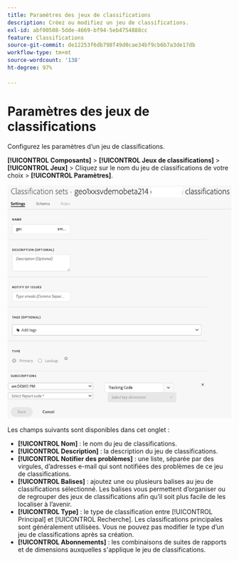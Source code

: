 ```yaml
---
title: Paramètres des jeux de classifications
description: Créez ou modifiez un jeu de classifications.
exl-id: abf00508-5dde-4669-bf94-5eb4754888cc
feature: Classifications
source-git-commit: de12253f6db798f49d0cae34bf9cb6b7a3de17db
workflow-type: tm+mt
source-wordcount: '138'
ht-degree: 97%

---
```


# Paramètres des jeux de classifications

Configurez les paramètres d’un jeu de classifications.

**[!UICONTROL Composants]** > **[!UICONTROL Jeux de classifications]** > **[!UICONTROL Jeux]** > Cliquez sur le nom du jeu de classifications de votre choix > **[!UICONTROL Paramètres]**.

![paramètres des ensembles de classifications](../../assets/classification-set-settings.png)

Les champs suivants sont disponibles dans cet onglet :

* **[!UICONTROL Nom]** : le nom du jeu de classifications.
* **[!UICONTROL Description]** : la description du jeu de classifications.
* **[!UICONTROL Notifier des problèmes]** : une liste, séparée par des virgules, d’adresses e-mail qui sont notifiées des problèmes de ce jeu de classifications.
* **[!UICONTROL Balises]** : ajoutez une ou plusieurs balises au jeu de classifications sélectionné. Les balises vous permettent d’organiser ou de regrouper des jeux de classifications afin qu’il soit plus facile de les localiser à l’avenir.
* **[!UICONTROL Type]** : le type de classification entre [!UICONTROL Principal] et [!UICONTROL Recherche]. Les classifications principales sont généralement utilisées. Vous ne pouvez pas modifier le type d’un jeu de classifications après sa création.
* **[!UICONTROL Abonnements]** : les combinaisons de suites de rapports et de dimensions auxquelles s&#39;applique le jeu de classifications.
